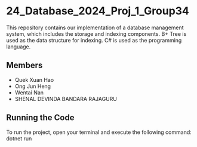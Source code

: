 # 24_Database_2024_Proj_1_Group34
This repository contains our implementation of a database management system, which includes the storage and indexing components. B+ Tree is used as the data structure for indexing. C# is used as the programming language.

## Members

- Quek Xuan Hao
- Ong Jun Heng 
- Wentai Nan
- SHENAL DEVINDA BANDARA RAJAGURU

## Running the Code
To run the project, open your terminal  and execute the following command:
dotnet run